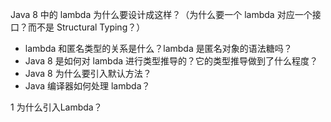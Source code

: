 Java 8 中的 lambda 为什么要设计成这样？（为什么要一个 lambda 对应一个接口？而不是 Structural Typing？）

* lambda 和匿名类型的关系是什么？lambda 是匿名对象的语法糖吗？
* Java 8 是如何对 lambda 进行类型推导的？它的类型推导做到了什么程度？
* Java 8 为什么要引入默认方法？
* Java 编译器如何处理 lambda？









1 为什么引入Lambda？






